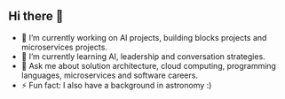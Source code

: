 ## Hi there 👋

- 🔭 I’m currently working on AI projects, building blocks projects and microservices projects.
- 🌱 I’m currently learning AI, leadership and conversation strategies.
- 💬 Ask me about solution architecture, cloud computing, programming languages, microservices and software careers.
- ⚡ Fun fact: I also have a background in astronomy :)

